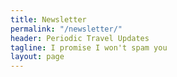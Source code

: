 ```yaml
---
title: Newsletter
permalink: "/newsletter/"
header: Periodic Travel Updates
tagline: I promise I won't spam you
layout: page
---
```


